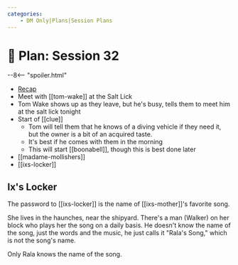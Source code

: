 ```yaml
---
categories:
    - DM Only|Plans|Session Plans
---
```


# 🔐 Plan: Session 32

--8<-- "spoiler.html"

- [Recap](../sessions/session-31.md)
- Meet with [[tom-wake]] at the Salt Lick
- Tom Wake shows up as they leave, but he's busy, tells them to meet him at the salt lick tonight
- Start of [[clue]]
  - Tom will tell them that he knows of a diving vehicle if they need it, but the owner is a bit of an acquired taste.
  - It's best if he comes with them in the morning
  - This will start [[boonabell]], though this is best done later
- [[madame-mollishers]]
- [[ixs-locker]]

## Ix's Locker

The password to [[ixs-locker]] is the name of [[ixs-mother]]'s favorite song.

She lives in the haunches, near the shipyard. There's a man (Walker) on her block who plays her the song on a daily basis. He doesn't know the name of the song, just the words and the music, he just calls it "Rala's Song," which is not the song's name.

Only Rala knows the name of the song.
